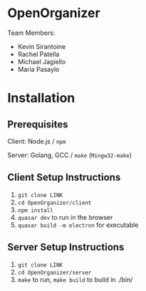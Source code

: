 # OpenOrganizer

Team Members: 
* Kevin Sirantoine
* Rachel Patella
* Michael Jagiello
* Maria Pasaylo

# Installation

## Prerequisites

Client: Node.js / ``npm``

Server: Golang, GCC / ``make`` (``Mingw32-make``)

## Client Setup Instructions

1. ``git clone LINK``
2. ``cd OpenOrganizer/client``
3. ``npm install``
4. ``quasar dev`` to run in the browser
5. ``quasar build -m electron`` for executable

## Server Setup Instructions

1. ``git clone LINK``
2. ``cd OpenOrganizer/server``
3. ``make`` to run, ``make build`` to build in ./bin/
